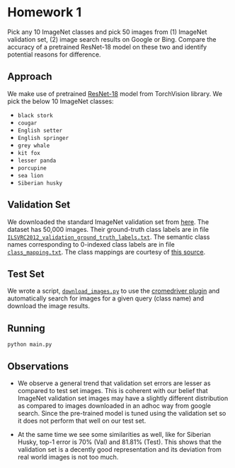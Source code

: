 # Homework 1

Pick any 10 ImageNet classes and pick 50 images from (1) ImageNet validation set, (2) image search results on Google or Bing. Compare the accuracy of a pretrained ResNet-18 model on these two and identify potential reasons for difference.

## Approach

We make use of pretrained [ResNet-18](https://pytorch.org/docs/stable/torchvision/models.html#torchvision.models.resnet18) model from TorchVision library. We pick the below 10 ImageNet classes:

* ```black stork```
* ```cougar```
* ```English setter```
* ```English springer```
* ```grey whale```
* ```kit fox```
* ```lesser panda```
* ```porcupine```
* ```sea lion```
* ```Siberian husky```

## Validation Set

We downloaded the standard ImageNet validation set from [here](https://academictorrents.com/details/5d6d0df7ed81efd49ca99ea4737e0ae5e3a5f2e5). The dataset has 50,000 images. Their ground-truth class labels are in file [```ILSVRC2012_validation_ground_truth_labels.txt```](ILSVRC2012_validation_ground_truth_labels.txt). The semantic class names corresponding to 0-indexed class labels are in file [```class_mapping.txt```](class_mapping.txt). The class mappings are courtesy of [this source](https://gist.github.com/yrevar/942d3a0ac09ec9e5eb3a).

## Test Set

We wrote a script, [```download_images.py```](download_images.py) to use the [cromedriver plugin](https://chromedriver.chromium.org/) and automatically search for images for a given query (class name) and download the image results.

## Running

```commandline
python main.py
```

## Observations

* We observe a general trend that validation set errors are lesser as compared to test set images. This is coherent with our belief that ImageNet validation set images may have a slightly different distribution as compared to images downloaded in an adhoc way from google search. Since the pre-trained model is tuned using the validation set so it does not perform that well on our test set.

* At the same time we see some similarities as well, like for Siberian Husky, top-1 error is 70% (Val) and 81.81% (Test). This shows that the validation set is a decently good representation and its deviation from real world images is not too much.
